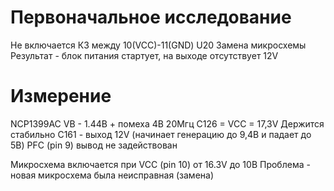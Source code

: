 # Первоначальное исследование
Не включается 
КЗ между 10(VCC)-11(GND) U20
Замена микросхемы
Результат - блок питания стартует, на выходе отсутствует 12V

# Измерение
NCP1399AC
VB - 1.44В + помеха 4В 20Мгц 
C126 = VCC = 17,3V Держится стабильно
С161 - выход 12V (начинает генерацию до 9,4В и падает до 5В) 
PFC (pin 9) вывод не задействован

Микросхема включается при VCC (pin 10) от 16.3V до 10В
Проблема - новая микросхема была неисправная (замена)

